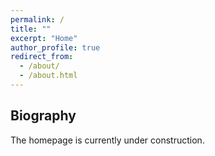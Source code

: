```yaml
---
permalink: /
title: ""
excerpt: "Home"
author_profile: true
redirect_from: 
  - /about/
  - /about.html
---
```


Biography
------
The homepage is currently under construction.
